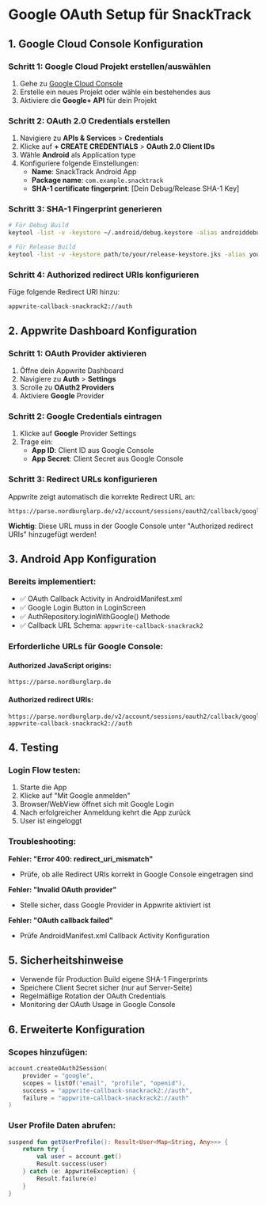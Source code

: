 # Google OAuth Setup für SnackTrack

## 1. Google Cloud Console Konfiguration

### Schritt 1: Google Cloud Projekt erstellen/auswählen
1. Gehe zu [Google Cloud Console](https://console.cloud.google.com/)
2. Erstelle ein neues Projekt oder wähle ein bestehendes aus
3. Aktiviere die **Google+ API** für dein Projekt

### Schritt 2: OAuth 2.0 Credentials erstellen
1. Navigiere zu **APIs & Services** > **Credentials**
2. Klicke auf **+ CREATE CREDENTIALS** > **OAuth 2.0 Client IDs**
3. Wähle **Android** als Application type
4. Konfiguriere folgende Einstellungen:
   - **Name**: SnackTrack Android App
   - **Package name**: `com.example.snacktrack`
   - **SHA-1 certificate fingerprint**: [Dein Debug/Release SHA-1 Key]

### Schritt 3: SHA-1 Fingerprint generieren
```bash
# Für Debug Build
keytool -list -v -keystore ~/.android/debug.keystore -alias androiddebugkey -storepass android -keypass android

# Für Release Build
keytool -list -v -keystore path/to/your/release-keystore.jks -alias your-key-alias
```

### Schritt 4: Authorized redirect URIs konfigurieren
Füge folgende Redirect URI hinzu:
```
appwrite-callback-snackrack2://auth
```

## 2. Appwrite Dashboard Konfiguration

### Schritt 1: OAuth Provider aktivieren
1. Öffne dein Appwrite Dashboard
2. Navigiere zu **Auth** > **Settings**
3. Scrolle zu **OAuth2 Providers**
4. Aktiviere **Google** Provider

### Schritt 2: Google Credentials eintragen
1. Klicke auf **Google** Provider Settings
2. Trage ein:
   - **App ID**: Client ID aus Google Console
   - **App Secret**: Client Secret aus Google Console

### Schritt 3: Redirect URLs konfigurieren
Appwrite zeigt automatisch die korrekte Redirect URL an:
```
https://parse.nordburglarp.de/v2/account/sessions/oauth2/callback/google/snackrack2
```

**Wichtig**: Diese URL muss in der Google Console unter "Authorized redirect URIs" hinzugefügt werden!

## 3. Android App Konfiguration

### Bereits implementiert:
- ✅ OAuth Callback Activity in AndroidManifest.xml
- ✅ Google Login Button in LoginScreen
- ✅ AuthRepository.loginWithGoogle() Methode
- ✅ Callback URL Schema: `appwrite-callback-snackrack2`

### Erforderliche URLs für Google Console:

#### Authorized JavaScript origins:
```
https://parse.nordburglarp.de
```

#### Authorized redirect URIs:
```
https://parse.nordburglarp.de/v2/account/sessions/oauth2/callback/google/snackrack2
appwrite-callback-snackrack2://auth
```

## 4. Testing

### Login Flow testen:
1. Starte die App
2. Klicke auf "Mit Google anmelden"
3. Browser/WebView öffnet sich mit Google Login
4. Nach erfolgreicher Anmeldung kehrt die App zurück
5. User ist eingeloggt

### Troubleshooting:

**Fehler: "Error 400: redirect_uri_mismatch"**
- Prüfe, ob alle Redirect URIs korrekt in Google Console eingetragen sind

**Fehler: "Invalid OAuth provider"**
- Stelle sicher, dass Google Provider in Appwrite aktiviert ist

**Fehler: "OAuth callback failed"**
- Prüfe AndroidManifest.xml Callback Activity Konfiguration

## 5. Sicherheitshinweise

- Verwende für Production Build eigene SHA-1 Fingerprints
- Speichere Client Secret sicher (nur auf Server-Seite)
- Regelmäßige Rotation der OAuth Credentials
- Monitoring der OAuth Usage in Google Console

## 6. Erweiterte Konfiguration

### Scopes hinzufügen:
```kotlin
account.createOAuth2Session(
    provider = "google",
    scopes = listOf("email", "profile", "openid"),
    success = "appwrite-callback-snackrack2://auth",
    failure = "appwrite-callback-snackrack2://auth"
)
```

### User Profile Daten abrufen:
```kotlin
suspend fun getUserProfile(): Result<User<Map<String, Any>>> {
    return try {
        val user = account.get()
        Result.success(user)
    } catch (e: AppwriteException) {
        Result.failure(e)
    }
}
```